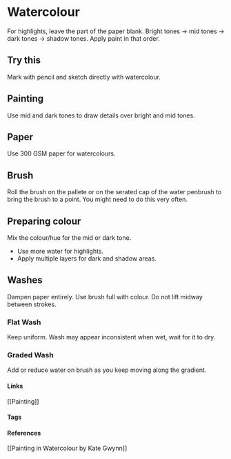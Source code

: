 # Watercolour
For highlights, leave the part of the paper blank.
Bright tones -> mid tones -> dark tones -> shadow tones. Apply paint in that order. 

## Try this
Mark with pencil and sketch directly with watercolour.

## Painting
Use mid and dark tones to draw details over bright and mid tones.

## Paper
Use 300 GSM paper for watercolours.

## Brush
Roll the brush on the pallete or on the serated cap of the water penbrush to bring the brush to a point.
You might need to do this very often.

## Preparing colour
Mix the colour/hue for the mid or dark tone.
- Use more water for highlights.
- Apply multiple layers for dark and shadow areas.

## Washes
Dampen paper entirely. Use brush full with colour. Do not lift midway between strokes.

### Flat Wash
Keep uniform. Wash may appear inconsistent when wet, wait for it to dry.

### Graded Wash
Add or reduce water on brush as you keep moving along the gradient.

#### Links
[[Painting]]

#### Tags

#### References
[[Painting in Watercolour by Kate Gwynn]]